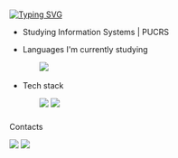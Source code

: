 ### 
[![Typing SVG](https://readme-typing-svg.herokuapp.com/?color=DEB887&size=25&center=true&vCenter=true&width=1000&lines=Hello+world,+I'm+Isa!+✨🦕)](https://git.io/typing-svg)

- Studying Information Systems | PUCRS
- Languages I'm currently studying

  <div align="left">
  <img width="25" />
  <img src="https://img.shields.io/badge/Java-800000?style=for-the-badge&logo=openjdk&logoColor=white)">
- Tech stack
  <div align="left">
  <img width="25" />
  <img src="https://img.shields.io/badge/Spring-6DB33F?style=for-the-badge&logo=spring&logoColor=white">
  <img src="https://img.shields.io/badge/SQL-6495ED?style=for-the-badge&Color=white">
</div>

###

Contacts

<a href="https://www.linkedin.com/in/isadoramcamargo/" target="_blank"><img src="https://img.shields.io/badge/-LinkedIn-%230077B5?style=for-the-badge&logo=linkedin&logoColor=white" target="_blank"></a> 
<a href = "mailto:isadoramcamargo02@gmail.com"><img src="https://img.shields.io/badge/-Gmail-%23333?style=for-the-badge&logo=gmail&logoColor=white" target="_blank"></a>


